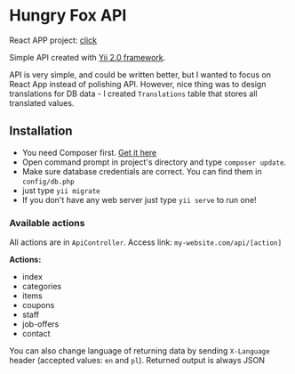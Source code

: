 # Hungry Fox API

React APP project: [click](https://github.com/KongoPL/Hungry-Fox)

Simple API created with [Yii 2.0 framework](https://www.yiiframework.com/).

API is very simple, and could be written better, but I wanted to focus on React App instead of polishing API.
However, nice thing was to design translations for DB data - I created `Translations` table that stores all translated values.

## Installation
* You need Composer first. [Get it here](https://getcomposer.org/)
* Open command prompt in project's directory and type `composer update`.
* Make sure database credentials are correct. You can find them in `config/db.php`
* just type `yii migrate`
* If you don't have any web server just type `yii serve` to run one!

### Available actions
All actions are in `ApiController`.
Access link: `my-website.com/api/[action]`

**Actions:**
* index
* categories
* items
* coupons
* staff
* job-offers
* contact

You can also change language of returning data by sending `X-Language` header (accepted values: `en` and `pl`).
Returned output is always JSON